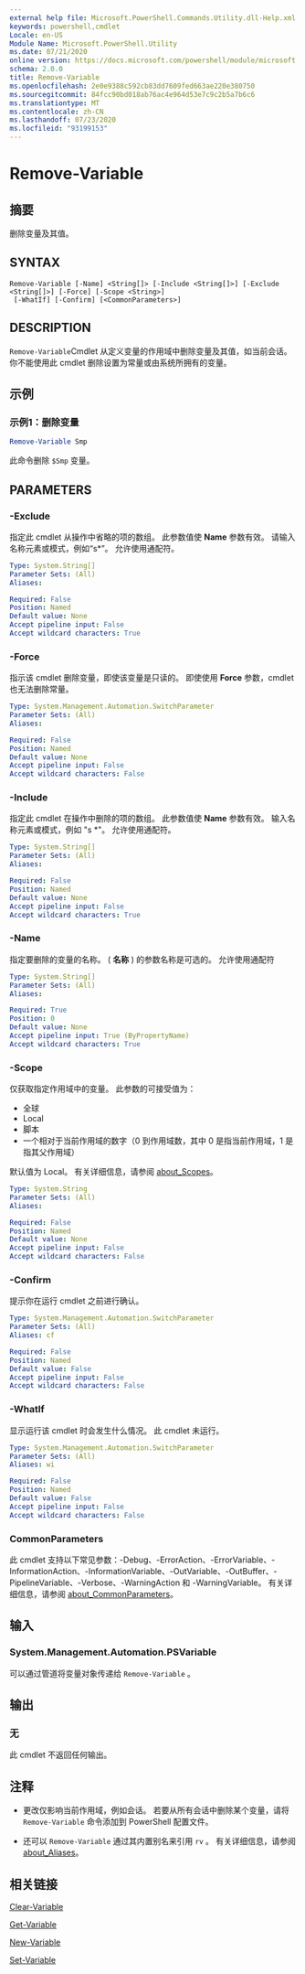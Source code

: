 ```yaml
---
external help file: Microsoft.PowerShell.Commands.Utility.dll-Help.xml
keywords: powershell,cmdlet
Locale: en-US
Module Name: Microsoft.PowerShell.Utility
ms.date: 07/21/2020
online version: https://docs.microsoft.com/powershell/module/microsoft.powershell.utility/remove-variable?view=powershell-6&WT.mc_id=ps-gethelp
schema: 2.0.0
title: Remove-Variable
ms.openlocfilehash: 2e0e9388c592cb83dd7609fed663ae220e380750
ms.sourcegitcommit: 84fcc90bd018ab76ac4e964d53e7c9c2b5a7b6c6
ms.translationtype: MT
ms.contentlocale: zh-CN
ms.lasthandoff: 07/23/2020
ms.locfileid: "93199153"
---
```

# Remove-Variable

## 摘要
删除变量及其值。

## SYNTAX

```
Remove-Variable [-Name] <String[]> [-Include <String[]>] [-Exclude <String[]>] [-Force] [-Scope <String>]
 [-WhatIf] [-Confirm] [<CommonParameters>]
```

## DESCRIPTION

`Remove-Variable`Cmdlet 从定义变量的作用域中删除变量及其值，如当前会话。 你不能使用此 cmdlet 删除设置为常量或由系统所拥有的变量。

## 示例

### 示例1：删除变量

```powershell
Remove-Variable Smp
```

此命令删除 `$Smp` 变量。

## PARAMETERS

### -Exclude

指定此 cmdlet 从操作中省略的项的数组。 此参数值使 **Name** 参数有效。 请输入名称元素或模式，例如“s*”。 允许使用通配符。

```yaml
Type: System.String[]
Parameter Sets: (All)
Aliases:

Required: False
Position: Named
Default value: None
Accept pipeline input: False
Accept wildcard characters: True
```

### -Force

指示该 cmdlet 删除变量，即使该变量是只读的。 即使使用 **Force** 参数，cmdlet 也无法删除常量。

```yaml
Type: System.Management.Automation.SwitchParameter
Parameter Sets: (All)
Aliases:

Required: False
Position: Named
Default value: None
Accept pipeline input: False
Accept wildcard characters: False
```

### -Include

指定此 cmdlet 在操作中删除的项的数组。 此参数值使 **Name** 参数有效。 输入名称元素或模式，例如 "s *"。 允许使用通配符。

```yaml
Type: System.String[]
Parameter Sets: (All)
Aliases:

Required: False
Position: Named
Default value: None
Accept pipeline input: False
Accept wildcard characters: True
```

### -Name

指定要删除的变量的名称。  ( **名称** ) 的参数名称是可选的。
允许使用通配符

```yaml
Type: System.String[]
Parameter Sets: (All)
Aliases:

Required: True
Position: 0
Default value: None
Accept pipeline input: True (ByPropertyName)
Accept wildcard characters: True
```

### -Scope

仅获取指定作用域中的变量。 此参数的可接受值为：

- 全球
- Local
- 脚本
- 一个相对于当前作用域的数字（0 到作用域数，其中 0 是指当前作用域，1 是指其父作用域）

默认值为 Local。 有关详细信息，请参阅 [about_Scopes](../Microsoft.PowerShell.Core/About/about_Scopes.md)。

```yaml
Type: System.String
Parameter Sets: (All)
Aliases:

Required: False
Position: Named
Default value: None
Accept pipeline input: False
Accept wildcard characters: False
```

### -Confirm

提示你在运行 cmdlet 之前进行确认。

```yaml
Type: System.Management.Automation.SwitchParameter
Parameter Sets: (All)
Aliases: cf

Required: False
Position: Named
Default value: False
Accept pipeline input: False
Accept wildcard characters: False
```

### -WhatIf

显示运行该 cmdlet 时会发生什么情况。 此 cmdlet 未运行。

```yaml
Type: System.Management.Automation.SwitchParameter
Parameter Sets: (All)
Aliases: wi

Required: False
Position: Named
Default value: False
Accept pipeline input: False
Accept wildcard characters: False
```

### CommonParameters

此 cmdlet 支持以下常见参数：-Debug、-ErrorAction、-ErrorVariable、-InformationAction、-InformationVariable、-OutVariable、-OutBuffer、-PipelineVariable、-Verbose、-WarningAction 和 -WarningVariable。 有关详细信息，请参阅 [about_CommonParameters](https://go.microsoft.com/fwlink/?LinkID=113216)。

## 输入

### System.Management.Automation.PSVariable

可以通过管道将变量对象传递给 `Remove-Variable` 。

## 输出

### 无

此 cmdlet 不返回任何输出。

## 注释

- 更改仅影响当前作用域，例如会话。 若要从所有会话中删除某个变量，请将 `Remove-Variable` 命令添加到 PowerShell 配置文件。

- 还可以 `Remove-Variable` 通过其内置别名来引用 `rv` 。 有关详细信息，请参阅 [about_Aliases](../Microsoft.PowerShell.Core/About/about_Aliases.md)。

## 相关链接

[Clear-Variable](Clear-Variable.md)

[Get-Variable](Get-Variable.md)

[New-Variable](New-Variable.md)

[Set-Variable](Set-Variable.md)
